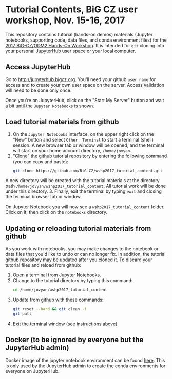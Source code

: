 # Tutorial Contents, BiG CZ user workshop, Nov. 15-16, 2017

This repository contains tutorial (hands-on demos) materials (Jupyter notebooks, supporting code, data files, and conda environment files) for the [2017 BiG-CZ/ODM2 Hands-On Workshop](https://github.com/BiG-CZ/bigcz_wshp2017). It is intended for `git` cloning into your personal [JupyterHub](https://jupyterhub.readthedocs.io) user space or your local computer. 

## Access JupyterHub

Go to http://jupyterhub.bigcz.org. You'll need your github `user name` for access and to create your own user space on the server. Access validation will need to be done only once.

Once you're on JupyterHub, click on the "Start My Server" button and wait a bit until the `Jupyter Notebooks` is shown.

## Load tutorial materials from github

1. On the `Jupyter Notebooks` interface, on the upper right click on the "New" button and select `Other: Terminal` to start a terminal (shell) session. A new browser tab or window will be opened, and the terminal will start on your home account directory, `/home/jovyan`.
2. "Clone" the github tutorial repository by entering the following command (you can copy and paste):
    ```bash
    git clone https://github.com/BiG-CZ/wshp2017_tutorial_content.git
    ```
A new directory will be created with the tutorial materials at the directory path `/home/jovyan/wshp2017_tutorial_content`. All tutorial work will be done under this directory.
3. Finally, exit the terminal by typing `exit` and closing the terminal browser tab or window.

On Jupyter Notebook you will now see a `wshp2017_tutorial_content` folder. Click on it, then click on the `notebooks` directory.

## Updating or reloading tutorial materials from github

As you work with notebooks, you may make changes to the notebook or data files that you'd like to undo or can no longer fix. In addition, the tutorial github repository may be updated after you cloned it. To discard your tutorial files and reload from github:
1. Open a terminal from Jupyter Notebooks.
2. Change to the tutorial directory by typing this command:
    ```bash
    cd /home/jovyan/wshp2017_tutorial_content
    ```
3. Update from github with these commands:
    ```bash
    git reset --hard && git clean -f
    git pull
    ```
4. Exit the terminal window (see instructions above)


## Docker (to be ignored by everyone but the JupyterHub admin)
Docker image of the jupyter notebook environment can be found
[here](https://hub.docker.com/r/odm2/bigczworkshop/). This is only used by the JupyterHub admin to create the conda environments for everyone on JupyterHub.
